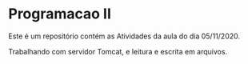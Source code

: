 # Programacao II


Este é um repositório contém as Atividades da aula do dia 05/11/2020.

Trabalhando com servidor Tomcat, e leitura e escrita em arquivos.
